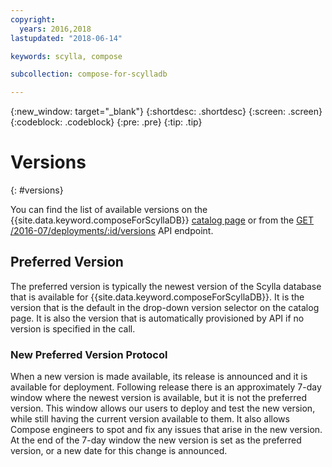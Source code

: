 ```yaml
---
copyright:
  years: 2016,2018
lastupdated: "2018-06-14"

keywords: scylla, compose

subcollection: compose-for-scylladb

---
```


{:new_window: target="_blank"}
{:shortdesc: .shortdesc}
{:screen: .screen}
{:codeblock: .codeblock}
{:pre: .pre}
{:tip: .tip}

# Versions 
{: #versions}

You can find the list of available versions on the {{site.data.keyword.composeForScyllaDB}} [catalog page](https://{DomainName}/catalog/compose-for-scylladb) or from the [GET /2016-07/deployments/:id/versions](https://apidocs.compose.com/v1.0/reference#2016-07-get-deployments-versions) API endpoint.

## Preferred Version

The preferred version is typically the newest version of the Scylla database that is available for {{site.data.keyword.composeForScyllaDB}}. It is the version that is the default in the drop-down version selector on the catalog page. It is also the version that is automatically provisioned by API if no version is specified in the call.

### New Preferred Version Protocol

When a new version is made available, its release is announced and it is available for deployment. Following release there is an approximately 7-day window where the newest version is available, but it is not the preferred version. This window allows our users to deploy and test the new version, while still having the current version available to them. It also allows Compose engineers to spot and fix any issues that arise in the new version. At the end of the 7-day window the new version is set as the preferred version, or a new date for this change is announced.


